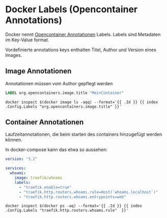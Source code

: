 # Docker Labels (Opencontainer Annotations)

Docker nennt [Opencontainer Annotationen](https://github.com/opencontainers/image-spec/blob/main/annotations.md) Labels. Labels sind Metadaten im Key-Value format.

Vordefinierte annotations keys enthalten Titel, Author und Version eines Images.

## Image Annotationen
Annotationen müssen vom Author gepflegt werden

```Dockerfile
LABEL org.opencontainers.image.title "MeinContainer"
```

```shell
docker inspect $(docker image ls -aqq) --format='{{ .Id }} {{ index .Config.Labels "org.opencontainers.image.title" }}'
```

## Container Annotationen
Laufzeitannotationen, die beim starten des containers hinzugefügt werden können.

In docker-compose kann das etwa so aussehen:

```yaml
version: "3.2"

services:  
  whoami:
    image: traefik/whoami
    labels:
      - "traefik.enable=true"
      - "traefik.http.routers.whoami.rule=Host(`whoami.localhost`)"
      - "traefik.http.routers.whoami.entrypoints=web"
```

```shell
docker inspect $(docker ps -aq) --format='{{ .Id }} {{ index .Config.Labels "traefik.http.routers.whoami.rule"  }}'
```